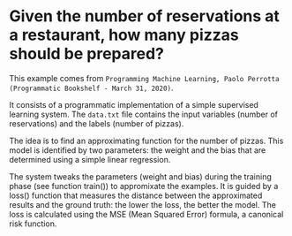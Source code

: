 # Given the number of reservations at a restaurant, how many pizzas should be prepared?

This example comes from `Programming Machine Learning, Paolo Perrotta (Programmatic Bookshelf - March 31, 2020)`.

It consists of a programmatic implementation of a simple supervised learning system. The `data.txt` file contains the input variables (number of reservations) and the labels (number of pizzas).

The idea is to find an approximating function for the number of pizzas. This model is identified by two parameters: the weight and the bias that are determined using a simple linear regression.

The system tweaks the parameters (weight and bias) during the training phase (see function train()) to appromixate the examples. It is guided by a loss() function that measures the distance between the approximated results and the ground truth: the lower the loss, the better the model. The loss is calculated using the MSE (Mean Squared Error) formula, a canonical risk function.
